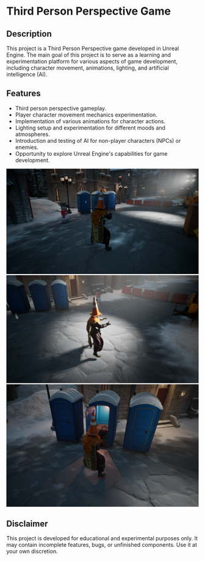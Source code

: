 # Third Person Perspective Game

## Description
This project is a Third Person Perspective game developed in Unreal Engine. The main goal of this project is to serve as a learning and experimentation platform for various aspects of game development, including character movement, animations, lighting, and artificial intelligence (AI).

## Features
- Third person perspective gameplay.
- Player character movement mechanics experimentation.
- Implementation of various animations for character actions.
- Lighting setup and experimentation for different moods and atmospheres.
- Introduction and testing of AI for non-player characters (NPCs) or enemies.
- Opportunity to explore Unreal Engine's capabilities for game development.

![Project Screenshot](img/TPPGame_1.png)
![Project Screenshot](img/TPPGame_2.png)
![Project Screenshot](img/TPPGame_3.png)


## Disclaimer
This project is developed for educational and experimental purposes only. It may contain incomplete features, bugs, or unfinished components. Use it at your own discretion.
